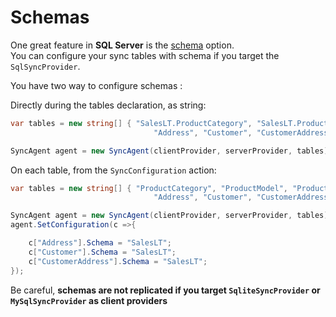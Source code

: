 # Schemas

One great feature in **SQL Server** is the [schema](https://technet.microsoft.com/en-us/library/dd283095%28v=sql.100%29.aspx?f=255&MSPPError=-2147217396) option.     
You can configure your sync tables with schema if you target the `SqlSyncProvider`.

You have two way to configure schemas :  

Directly during the tables declaration, as string:

``` cs
var tables = new string[] { "SalesLT.ProductCategory", "SalesLT.ProductModel", "SalesLT.Product",
                                "Address", "Customer", "CustomerAddress"};

SyncAgent agent = new SyncAgent(clientProvider, serverProvider, tables);
```

On each table, from the `SyncConfiguration` action:

``` cs
var tables = new string[] { "ProductCategory", "ProductModel", "Product",
                                "Address", "Customer", "CustomerAddress"};

SyncAgent agent = new SyncAgent(clientProvider, serverProvider, tables);
agent.SetConfiguration(c =>{

    c["Address"].Schema = "SalesLT";
    c["Customer"].Schema = "SalesLT";
    c["CustomerAddress"].Schema = "SalesLT";
});

```
Be careful, **schemas are not replicated if you target `SqliteSyncProvider` or `MySqlSyncProvider` as client providers**
